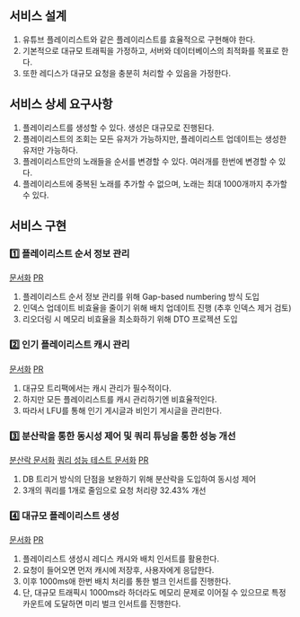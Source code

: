 ## 서비스 설계
1. 유튜브 플레이리스트와 같은 플레이리스트를 효율적으로 구현해야 한다.
2. 기본적으로 대규모 트래픽을 가정하고, 서버와 데이터베이스의 최적화를 목표로 한다.
3. 또한 레디스가 대규모 요청을 충분히 처리할 수 있음을 가정한다.

## 서비스 상세 요구사항
1. 플레이리스트를 생성할 수 있다. 생성은 대규모로 진행된다.
2. 플레이리스트의 조회는 모든 유저가 가능하지만, 플레이리스트 업데이트는 생성한 유저만 가능하다.
3. 플레이리스트안의 노래들을 순서를 변경할 수 있다. 여러개를 한번에 변경할 수 있다.
4. 플레이리스트에 중복된 노래를 추가할 수 없으며, 노래는 최대 1000개까지 추가할 수 있다.

## 서비스 구현

### 1️⃣ 플레이리스트 순서 정보 관리

[문서화](https://jseungmin.notion.site/Gap-based-numbering-1f1e2fd91ae28026be54f19c9c00b704?pvs=4) [PR](https://github.com/Gseungmin/playlist/pull/4)

1. 플레이리스트 순서 정보 관리를 위해 Gap-based numbering 방식 도입
2. 인덱스 업데이트 비효율을 줄이기 위해 배치 업데이트 진행 (추후 인덱스 제거 검토)
3. 리오더링 시 메모리 비효율을 최소화하기 위해 DTO 프로젝션 도입

### 2️⃣ 인기 플레이리스트 캐시 관리

[문서화](https://jseungmin.notion.site/1f4e2fd91ae28009b34cc633b6e45a44?pvs=4) [PR](https://github.com/Gseungmin/playlist/pull/6)

1. 대규모 트리팩에서는 캐시 관리가 필수적이다.
2. 하지만 모든 플레이리스트를 캐시 관리하기엔 비효율적인다.
3. 따라서 LFU를 통해 인기 게시글과 비인기 게시글을 관리한다.

### 3️⃣ 분산락을 통한 동시성 제어 및 쿼리 튜닝을 통한 성능 개선

[분산락 문서화](https://jseungmin.notion.site/1f3e2fd91ae28011bc48ccea953c5223?pvs=4) [쿼리 성능 테스트 문서화](https://jseungmin.notion.site/3-1-1f3e2fd91ae280508cbcf974c44d8dd0?pvs=4) [PR](https://github.com/Gseungmin/playlist/pull/5)

1. DB 트리거 방식의 단점을 보완하기 위해 분산락을 도입하여 동시성 제어
2. 3개의 쿼리를 1개로 줄임으로 요청 처리량 32.43% 개선

### 4️⃣ 대규모 플레이리스트 생성

[문서화](https://jseungmin.notion.site/1f1e2fd91ae2808c8ba9d61abe8a7b27?pvs=4) [PR](https://github.com/Gseungmin/playlist/pull/3)

1. 플레이리스트 생성시 레디스 캐시와 배치 인서트를 활용한다.
2. 요청이 들어오면 먼저 캐시에 저장후, 사용자에게 응답한다.
3. 이후 1000ms애 한번 배치 처리를 통한 벌크 인서트를 진행한다.
4. 단, 대규모 트래픽시 1000ms라 하더라도 메모리 문제로 이어질 수 있으므로 특정 카운트에 도달하면 미리 벌크 인서트를 진행한다.

